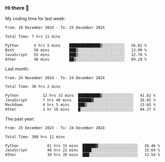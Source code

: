 ### Hi there 👋

My coding time for last week:

<!--START_SECTION:week-->

```txt
From: 18 December 2024 - To: 25 December 2024

Total Time: 7 hrs 11 mins

Python       4 hrs 5 mins    ██████████████▒░░░░░░░░░░   56.82 %
Bash         56 mins         ███▒░░░░░░░░░░░░░░░░░░░░░   13.09 %
JavaScript   55 mins         ███▒░░░░░░░░░░░░░░░░░░░░░   12.78 %
Other        40 mins         ██▒░░░░░░░░░░░░░░░░░░░░░░   09.29 %
```

<!--END_SECTION:week-->

Last month:

<!--START_SECTION:month-->

```txt
From: 24 November 2024 - To: 24 December 2024

Total Time: 30 hrs 2 mins

Python           12 hrs 33 mins  ██████████▒░░░░░░░░░░░░░░   41.82 %
JavaScript       7 hrs 48 mins   ██████▓░░░░░░░░░░░░░░░░░░   26.02 %
Markdown         4 hrs 5 mins    ███▒░░░░░░░░░░░░░░░░░░░░░   13.65 %
Other            1 hr 16 mins    █░░░░░░░░░░░░░░░░░░░░░░░░   04.27 %
```

<!--END_SECTION:month-->

The past year:

<!--START_SECTION:year-->

```txt
From: 25 December 2023 - To: 24 December 2024

Total Time: 308 hrs 12 mins

Python             81 hrs 33 mins  ██████▓░░░░░░░░░░░░░░░░░░   26.46 %
JavaScript         48 hrs 22 mins  ████░░░░░░░░░░░░░░░░░░░░░   15.69 %
Other              38 hrs 39 mins  ███░░░░░░░░░░░░░░░░░░░░░░   12.54 %
```

<!--END_SECTION:year-->
